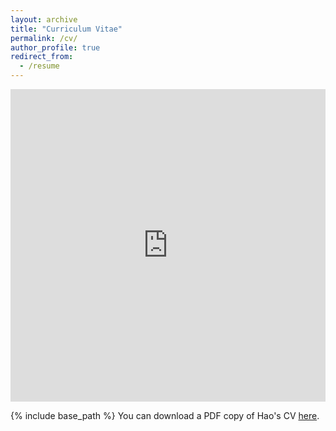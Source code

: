 ```yaml
---
layout: archive
title: "Curriculum Vitae"
permalink: /cv/
author_profile: true
redirect_from:
  - /resume
---
```


<iframe src="http://haoxsia.github.io/files/10.1515_ntrev-2018-0041.pdf" width="100%" height="500" frameborder="no" border="0" marginwidth="0" marginheight="0"></iframe>

{% include base_path %}
You can download a PDF copy of Hao's CV [here](http://haoxsia.github.io/files/10.1515_ntrev-2018-0041.pdf).

